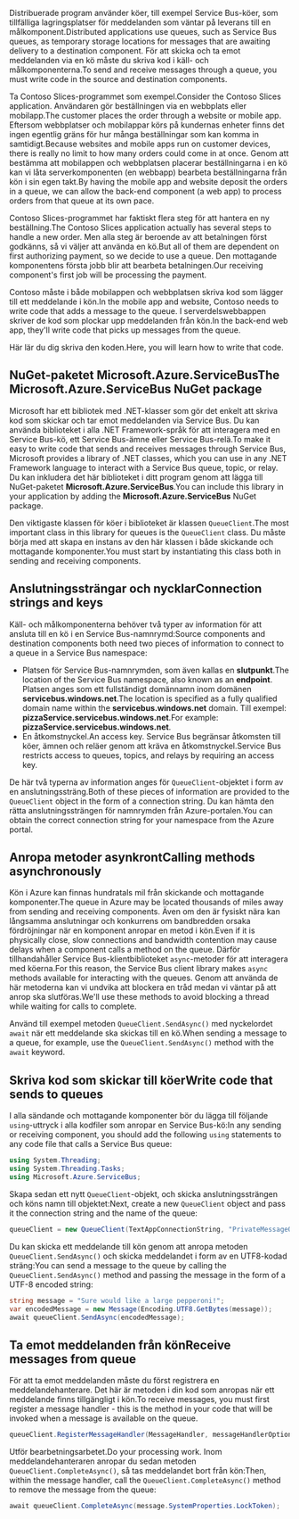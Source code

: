 <span data-ttu-id="22138-101">Distribuerade program använder köer, till exempel Service Bus-köer, som tillfälliga lagringsplatser för meddelanden som väntar på leverans till en målkomponent.</span><span class="sxs-lookup"><span data-stu-id="22138-101">Distributed applications use queues, such as Service Bus queues, as temporary storage locations for messages that are awaiting delivery to a destination component.</span></span> <span data-ttu-id="22138-102">För att skicka och ta emot meddelanden via en kö måste du skriva kod i käll- och målkomponenterna.</span><span class="sxs-lookup"><span data-stu-id="22138-102">To send and receive messages through a queue, you must write code in the source and destination components.</span></span>

<span data-ttu-id="22138-103">Ta Contoso Slices-programmet som exempel.</span><span class="sxs-lookup"><span data-stu-id="22138-103">Consider the Contoso Slices application.</span></span> <span data-ttu-id="22138-104">Användaren gör beställningen via en webbplats eller mobilapp.</span><span class="sxs-lookup"><span data-stu-id="22138-104">The customer places the order through a website or mobile app.</span></span> <span data-ttu-id="22138-105">Eftersom webbplatser och mobilappar körs på kundernas enheter finns det ingen egentlig gräns för hur många beställningar som kan komma in samtidigt.</span><span class="sxs-lookup"><span data-stu-id="22138-105">Because websites and mobile apps run on customer devices, there is really no limit to how many orders could come in at once.</span></span> <span data-ttu-id="22138-106">Genom att bestämma att mobilappen och webbplatsen placerar beställningarna i en kö kan vi låta serverkomponenten (en webbapp) bearbeta beställningarna från kön i sin egen takt.</span><span class="sxs-lookup"><span data-stu-id="22138-106">By having the mobile app and website deposit the orders in a queue, we can allow the back-end component (a web app) to process orders from that queue at its own pace.</span></span>

<span data-ttu-id="22138-107">Contoso Slices-programmet har faktiskt flera steg för att hantera en ny beställning.</span><span class="sxs-lookup"><span data-stu-id="22138-107">The Contoso Slices application actually has several steps to handle a new order.</span></span> <span data-ttu-id="22138-108">Men alla steg är beroende av att betalningen först godkänns, så vi väljer att använda en kö.</span><span class="sxs-lookup"><span data-stu-id="22138-108">But all of them are dependent on first authorizing payment, so we decide to use a queue.</span></span> <span data-ttu-id="22138-109">Den mottagande komponentens första jobb blir att bearbeta betalningen.</span><span class="sxs-lookup"><span data-stu-id="22138-109">Our receiving component's first job will be processing the payment.</span></span>

<span data-ttu-id="22138-110">Contoso måste i både mobilappen och webbplatsen skriva kod som lägger till ett meddelande i kön.</span><span class="sxs-lookup"><span data-stu-id="22138-110">In the mobile app and website, Contoso needs to write code that adds a message to the queue.</span></span> <span data-ttu-id="22138-111">I serverdelswebbappen skriver de kod som plockar upp meddelanden från kön.</span><span class="sxs-lookup"><span data-stu-id="22138-111">In the back-end web app, they'll write code that picks up messages from the queue.</span></span>

<span data-ttu-id="22138-112">Här lär du dig skriva den koden.</span><span class="sxs-lookup"><span data-stu-id="22138-112">Here, you will learn how to write that code.</span></span>

## <a name="the-microsoftazureservicebus-nuget-package"></a><span data-ttu-id="22138-113">NuGet-paketet Microsoft.Azure.ServiceBus</span><span class="sxs-lookup"><span data-stu-id="22138-113">The Microsoft.Azure.ServiceBus NuGet package</span></span>

<span data-ttu-id="22138-114">Microsoft har ett bibliotek med .NET-klasser som gör det enkelt att skriva kod som skickar och tar emot meddelanden via Service Bus. Du kan använda biblioteket i alla .NET Framework-språk för att interagera med en Service Bus-kö, ett Service Bus-ämne eller Service Bus-relä.</span><span class="sxs-lookup"><span data-stu-id="22138-114">To make it easy to write code that sends and receives messages through Service Bus, Microsoft provides a library of .NET classes, which you can use in any .NET Framework language to interact with a Service Bus queue, topic, or relay.</span></span> <span data-ttu-id="22138-115">Du kan inkludera det här biblioteket i ditt program genom att lägga till NuGet-paketet **Microsoft.Azure.ServiceBus**.</span><span class="sxs-lookup"><span data-stu-id="22138-115">You can include this library in your application by adding the **Microsoft.Azure.ServiceBus** NuGet package.</span></span>

<span data-ttu-id="22138-116">Den viktigaste klassen för köer i biblioteket är klassen `QueueClient`.</span><span class="sxs-lookup"><span data-stu-id="22138-116">The most important class in this library for queues is the `QueueClient` class.</span></span> <span data-ttu-id="22138-117">Du måste börja med att skapa en instans av den här klassen i både skickande och mottagande komponenter.</span><span class="sxs-lookup"><span data-stu-id="22138-117">You must start by instantiating this class both in sending and receiving components.</span></span>

## <a name="connection-strings-and-keys"></a><span data-ttu-id="22138-118">Anslutningssträngar och nycklar</span><span class="sxs-lookup"><span data-stu-id="22138-118">Connection strings and keys</span></span>

<span data-ttu-id="22138-119">Käll- och målkomponenterna behöver två typer av information för att ansluta till en kö i en Service Bus-namnrymd:</span><span class="sxs-lookup"><span data-stu-id="22138-119">Source components and destination components both need two pieces of information to connect to a queue in a Service Bus namespace:</span></span>

- <span data-ttu-id="22138-120">Platsen för Service Bus-namnrymden, som även kallas en **slutpunkt**.</span><span class="sxs-lookup"><span data-stu-id="22138-120">The location of the Service Bus namespace, also known as an **endpoint**.</span></span> <span data-ttu-id="22138-121">Platsen anges som ett fullständigt domännamn inom domänen **servicebus.windows.net**.</span><span class="sxs-lookup"><span data-stu-id="22138-121">The location is specified as a fully qualified domain name within the **servicebus.windows.net** domain.</span></span> <span data-ttu-id="22138-122">Till exempel: **pizzaService.servicebus.windows.net**.</span><span class="sxs-lookup"><span data-stu-id="22138-122">For example: **pizzaService.servicebus.windows.net**.</span></span>
- <span data-ttu-id="22138-123">En åtkomstnyckel.</span><span class="sxs-lookup"><span data-stu-id="22138-123">An access key.</span></span> <span data-ttu-id="22138-124">Service Bus begränsar åtkomsten till köer, ämnen och reläer genom att kräva en åtkomstnyckel.</span><span class="sxs-lookup"><span data-stu-id="22138-124">Service Bus restricts access to queues, topics, and relays by requiring an access key.</span></span>

<span data-ttu-id="22138-125">De här två typerna av information anges för `QueueClient`-objektet i form av en anslutningssträng.</span><span class="sxs-lookup"><span data-stu-id="22138-125">Both of these pieces of information are provided to the `QueueClient` object in the form of a connection string.</span></span> <span data-ttu-id="22138-126">Du kan hämta den rätta anslutningssträngen för namnrymden från Azure-portalen.</span><span class="sxs-lookup"><span data-stu-id="22138-126">You can obtain the correct connection string for your namespace from the Azure portal.</span></span>

## <a name="calling-methods-asynchronously"></a><span data-ttu-id="22138-127">Anropa metoder asynkront</span><span class="sxs-lookup"><span data-stu-id="22138-127">Calling methods asynchronously</span></span>

<span data-ttu-id="22138-128">Kön i Azure kan finnas hundratals mil från skickande och mottagande komponenter.</span><span class="sxs-lookup"><span data-stu-id="22138-128">The queue in Azure may be located thousands of miles away from sending and receiving components.</span></span> <span data-ttu-id="22138-129">Även om den är fysiskt nära kan långsamma anslutningar och konkurrens om bandbredden orsaka fördröjningar när en komponent anropar en metod i kön.</span><span class="sxs-lookup"><span data-stu-id="22138-129">Even if it is physically close, slow connections and bandwidth contention may cause delays when a component calls a method on the queue.</span></span> <span data-ttu-id="22138-130">Därför tillhandahåller Service Bus-klientbiblioteket `async`-metoder för att interagera med köerna.</span><span class="sxs-lookup"><span data-stu-id="22138-130">For this reason, the Service Bus client library makes `async` methods available for interacting with the queues.</span></span> <span data-ttu-id="22138-131">Genom att använda de här metoderna kan vi undvika att blockera en tråd medan vi väntar på att anrop ska slutföras.</span><span class="sxs-lookup"><span data-stu-id="22138-131">We'll use these methods to avoid blocking a thread while waiting for calls to complete.</span></span>

<span data-ttu-id="22138-132">Använd till exempel metoden `QueueClient.SendAsync()` med nyckelordet `await` när ett meddelande ska skickas till en kö.</span><span class="sxs-lookup"><span data-stu-id="22138-132">When sending a message to a queue, for example, use the `QueueClient.SendAsync()` method with the `await` keyword.</span></span>

## <a name="write-code-that-sends-to-queues"></a><span data-ttu-id="22138-133">Skriva kod som skickar till köer</span><span class="sxs-lookup"><span data-stu-id="22138-133">Write code that sends to queues</span></span>

<span data-ttu-id="22138-134">I alla sändande och mottagande komponenter bör du lägga till följande `using`-uttryck i alla kodfiler som anropar en Service Bus-kö:</span><span class="sxs-lookup"><span data-stu-id="22138-134">In any sending or receiving component, you should add the following `using` statements to any code file that calls a Service Bus queue:</span></span>

```C#
using System.Threading;
using System.Threading.Tasks;
using Microsoft.Azure.ServiceBus;
```

<span data-ttu-id="22138-135">Skapa sedan ett nytt `QueueClient`-objekt, och skicka anslutningssträngen och köns namn till objektet:</span><span class="sxs-lookup"><span data-stu-id="22138-135">Next, create a new `QueueClient` object and pass it the connection string and the name of the queue:</span></span>

```C#
queueClient = new QueueClient(TextAppConnectionString, "PrivateMessageQueue");
```

<span data-ttu-id="22138-136">Du kan skicka ett meddelande till kön genom att anropa metoden `QueueClient.SendAsync()` och skicka meddelandet i form av en UTF8-kodad sträng:</span><span class="sxs-lookup"><span data-stu-id="22138-136">You can send a message to the queue by calling the `QueueClient.SendAsync()` method and passing the message in the form of a UTF-8 encoded string:</span></span>

```C#
string message = "Sure would like a large pepperoni!";
var encodedMessage = new Message(Encoding.UTF8.GetBytes(message));
await queueClient.SendAsync(encodedMessage);
```

## <a name="receive-messages-from-queue"></a><span data-ttu-id="22138-137">Ta emot meddelanden från kön</span><span class="sxs-lookup"><span data-stu-id="22138-137">Receive messages from queue</span></span>

<span data-ttu-id="22138-138">För att ta emot meddelanden måste du först registrera en meddelandehanterare. Det här är metoden i din kod som anropas när ett meddelande finns tillgängligt i kön.</span><span class="sxs-lookup"><span data-stu-id="22138-138">To receive messages, you must first register a message handler - this is the method in your code that will be invoked when a message is available on the queue.</span></span>

```C#
queueClient.RegisterMessageHandler(MessageHandler, messageHandlerOptions);
```

<span data-ttu-id="22138-139">Utför bearbetningsarbetet.</span><span class="sxs-lookup"><span data-stu-id="22138-139">Do your processing work.</span></span> <span data-ttu-id="22138-140">Inom meddelandehanteraren anropar du sedan metoden `QueueClient.CompleteAsync()`, så tas meddelandet bort från kön:</span><span class="sxs-lookup"><span data-stu-id="22138-140">Then, within the message handler, call the `QueueClient.CompleteAsync()` method to remove the message from the queue:</span></span>

```C#
await queueClient.CompleteAsync(message.SystemProperties.LockToken);
```